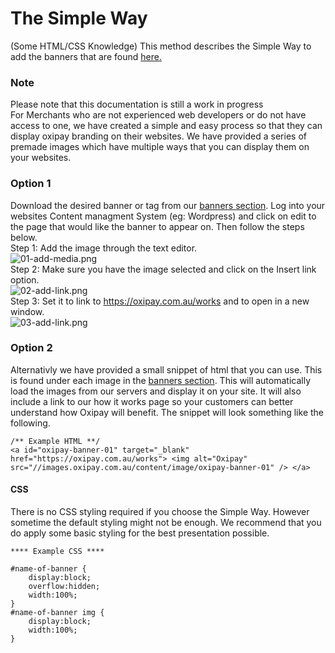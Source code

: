 # The Simple Way
(Some HTML/CSS Knowledge)
This method describes the Simple Way to add the banners that are found <a href="/guidelines/banners">here.</a>
<div class="panel panel-primary">
  <div class="panel-heading">
    <h3 class="panel-title">Note</h3>
  </div>
  <div class="panel-body">
    Please note that this documentation is still a work in progress
  </div>
</div>
For Merchants who are not experienced web developers or do not have access to one, we have created a simple and easy process so that they can display oxipay branding on their websites.
We have provided a series of premade images which have multiple ways that you can display them on your websites.

### Option 1

Download the desired banner or tag from our <a href="/guidelines/banners">banners section</a>. Log into your websites Content managment System (eg: Wordpress) and click on edit to the page that would like the banner to appear on. Then follow the steps below.
<br>Step 1: Add the image through the text editor.
<br>![01-add-media.png](/img/marketing-and-guidlines/01-add-media.png)
<br>Step 2: Make sure you have the image selected and click on the Insert link option.
<br>![02-add-link.png](/img/marketing-and-guidlines/02-add-link.png)
<br>Step 3: Set it to link to <a target="_blank" href="https://oxipay.com.au/works">https://oxipay.com.au/works</a> and to open in a new window.
<br>![03-add-link.png](/img/marketing-and-guidlines/03-add-link.png)

### Option 2

Alternativly we have provided a small snippet of html that you can use. This is found under each image in the <a href="/guidelines/banners">banners section</a>. This will automatically load the images from our servers and display it on your site. It will also include a link to our how it works page so your customers can better understand how Oxipay will benefit.
The snippet will look something like the following.
```
/** Example HTML **/
<a id="oxipay-banner-01" target="_blank" href="https://oxipay.com.au/works"> <img alt="Oxipay" src="//images.oxipay.com.au/content/image/oxipay-banner-01" /> </a>
```
#### CSS
There is no CSS styling required if you choose the Simple Way.
However sometime the default styling might not be enough. We recommend that you do apply some basic styling for the best presentation possible.
```
**** Example CSS ****

#name-of-banner {
    display:block;
    overflow:hidden;
    width:100%;
}
#name-of-banner img {
    display:block;
    width:100%;
}
```


